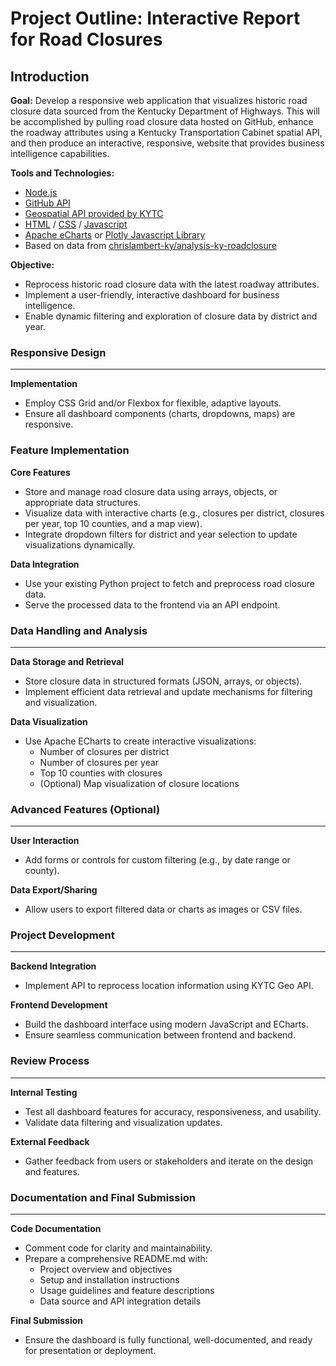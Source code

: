 # Project Outline: Interactive Report for Road Closures

## Introduction

**Goal:**  Develop a responsive web application that visualizes historic road closure data sourced from the Kentucky Department of Highways.  This will be accomplished by pulling road closure data hosted on GitHub, enhance the roadway attributes using a Kentucky Transportation Cabinet spatial API, and then produce an interactive, responsive, website that provides business intelligence capabilities.

**Tools and Technologies:** 
- [Node.js](https://nodejs.org/en)
- [GitHub API](https://docs.github.com/en/rest/using-the-rest-api)
- [Geospatial API provided by KYTC](https://kytc-api-v100-lts-qrntk7e3ra-uc.a.run.app/docs)
- [HTML](https://developer.mozilla.org/en-US/docs/Web/HTML) / [CSS](https://developer.mozilla.org/en-US/docs/Web/CSS) / [Javascript](https://developer.mozilla.org/en-US/docs/Web/JavaScript)
- [Apache eCharts](https://echarts.apache.org/en/index.html) or [Plotly Javascript Library](https://plotly.com/javascript/)
- Based on data from [chrislambert-ky/analysis-ky-roadclosure](https://github.com/chrislambert-ky/analysis-ky-roadclosures)

**Objective:**
  - Reprocess historic road closure data with the latest roadway attributes.
  - Implement a user-friendly, interactive dashboard for business intelligence.
  - Enable dynamic filtering and exploration of closure data by district and year.

### Responsive Design

---

**Implementation**
   * Employ CSS Grid and/or Flexbox for flexible, adaptive layouts.
   * Ensure all dashboard components (charts, dropdowns, maps) are responsive.

### Feature Implementation

**Core Features**
   * Store and manage road closure data using arrays, objects, or appropriate data structures.
   * Visualize data with interactive charts (e.g., closures per district, closures per year, top 10 counties, and a map view).
   * Integrate dropdown filters for district and year selection to update visualizations dynamically.

**Data Integration**
   * Use your existing Python project to fetch and preprocess road closure data.
   * Serve the processed data to the frontend via an API endpoint.

### Data Handling and Analysis

---

**Data Storage and Retrieval**
   * Store closure data in structured formats (JSON, arrays, or objects).
   * Implement efficient data retrieval and update mechanisms for filtering and visualization.

**Data Visualization**
   * Use Apache ECharts to create interactive visualizations:
     * Number of closures per district
     * Number of closures per year
     * Top 10 counties with closures
     * (Optional) Map visualization of closure locations

### Advanced Features (Optional)

---

**User Interaction**
   * Add forms or controls for custom filtering (e.g., by date range or county).

**Data Export/Sharing**
   * Allow users to export filtered data or charts as images or CSV files.

### Project Development

---

**Backend Integration**
   * Implement API to reprocess location information using KYTC Geo API.

**Frontend Development**
   * Build the dashboard interface using modern JavaScript and ECharts.
   * Ensure seamless communication between frontend and backend.

### Review Process

---

**Internal Testing**
   * Test all dashboard features for accuracy, responsiveness, and usability.
   * Validate data filtering and visualization updates.

**External Feedback**
   * Gather feedback from users or stakeholders and iterate on the design and features.

### Documentation and Final Submission

---

**Code Documentation**
   * Comment code for clarity and maintainability.
   * Prepare a comprehensive README.md with:
     * Project overview and objectives
     * Setup and installation instructions
     * Usage guidelines and feature descriptions
     * Data source and API integration details

**Final Submission**
   * Ensure the dashboard is fully functional, well-documented, and ready for presentation or deployment.
